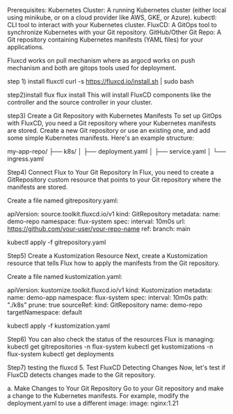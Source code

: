 Prerequisites:
Kubernetes Cluster: A running Kubernetes cluster (either local using minikube, or on a cloud provider like AWS, GKE, or Azure).
kubectl: CLI tool to interact with your Kubernetes cluster.
FluxCD: A GitOps tool to synchronize Kubernetes with your Git repository.
GitHub/Other Git Repo: A Git repository containing Kubernetes manifests (YAML files) for your applications.

Fluxcd works on pull mechanism where as argocd works on push mechanism and both are gitops tools used for deployment.


step 1) install fluxctl
curl -s https://fluxcd.io/install.sh | sudo bash


step2)install flux 
flux install
This will install FluxCD components like the controller and the source controller in your cluster.


step3)  Create a Git Repository with Kubernetes Manifests
To set up GitOps with FluxCD, you need a Git repository where your Kubernetes manifests are stored. Create a new Git repository or use an existing one, and add some simple Kubernetes manifests. Here's an example structure:

my-app-repo/
├── k8s/
│   ├── deployment.yaml
│   ├── service.yaml
│   └── ingress.yaml


Step4) Connect Flux to Your Git Repository
In Flux, you need to create a GitRepository custom resource that points to your Git repository where the manifests are stored.

Create a file named gitrepository.yaml:

apiVersion: source.toolkit.fluxcd.io/v1
kind: GitRepository
metadata:
  name: demo-repo
  namespace: flux-system
spec:
  interval: 10m0s
  url: https://github.com/your-user/your-repo-name
  ref:
    branch: main

kubectl apply -f gitrepository.yaml



Step5)  Create a Kustomization Resource
Next, create a Kustomization resource that tells Flux how to apply the manifests from the Git repository.

Create a file named kustomization.yaml:


apiVersion: kustomize.toolkit.fluxcd.io/v1
kind: Kustomization
metadata:
  name: demo-app
  namespace: flux-system
spec:
  interval: 10m0s
  path: "./k8s"
  prune: true
  sourceRef:
    kind: GitRepository
    name: demo-repo
  targetNamespace: default


kubectl apply -f kustomization.yaml


Step6) You can also check the status of the resources Flux is managing:
kubectl get gitrepositories -n flux-system
kubectl get kustomizations -n flux-system
kubectl get deployments


Step7) testing the fluxcd
5. Test FluxCD Detecting Changes
Now, let's test if FluxCD detects changes made to the Git repository.

a. Make Changes to Your Git Repository
Go to your Git repository and make a change to the Kubernetes manifests. For example, modify the deployment.yaml to use a different image:
        image: nginx:1.21
